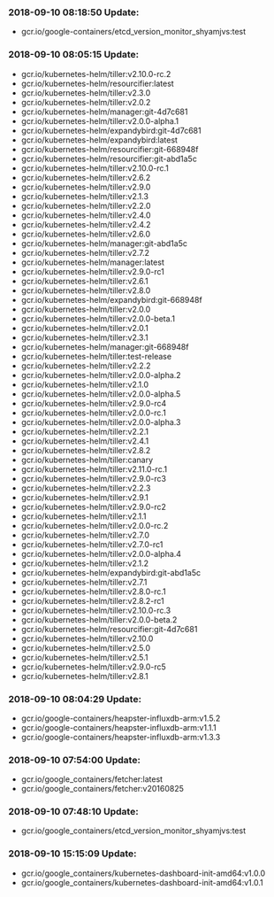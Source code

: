 ### 2018-09-10 08:18:50 Update:

- gcr.io/google-containers/etcd_version_monitor_shyamjvs:test
### 2018-09-10 08:05:15 Update:

- gcr.io/kubernetes-helm/tiller:v2.10.0-rc.2
- gcr.io/kubernetes-helm/resourcifier:latest
- gcr.io/kubernetes-helm/tiller:v2.3.0
- gcr.io/kubernetes-helm/tiller:v2.0.2
- gcr.io/kubernetes-helm/manager:git-4d7c681
- gcr.io/kubernetes-helm/tiller:v2.0.0-alpha.1
- gcr.io/kubernetes-helm/expandybird:git-4d7c681
- gcr.io/kubernetes-helm/expandybird:latest
- gcr.io/kubernetes-helm/resourcifier:git-668948f
- gcr.io/kubernetes-helm/resourcifier:git-abd1a5c
- gcr.io/kubernetes-helm/tiller:v2.10.0-rc.1
- gcr.io/kubernetes-helm/tiller:v2.6.2
- gcr.io/kubernetes-helm/tiller:v2.9.0
- gcr.io/kubernetes-helm/tiller:v2.1.3
- gcr.io/kubernetes-helm/tiller:v2.2.0
- gcr.io/kubernetes-helm/tiller:v2.4.0
- gcr.io/kubernetes-helm/tiller:v2.4.2
- gcr.io/kubernetes-helm/tiller:v2.6.0
- gcr.io/kubernetes-helm/manager:git-abd1a5c
- gcr.io/kubernetes-helm/tiller:v2.7.2
- gcr.io/kubernetes-helm/manager:latest
- gcr.io/kubernetes-helm/tiller:v2.9.0-rc1
- gcr.io/kubernetes-helm/tiller:v2.6.1
- gcr.io/kubernetes-helm/tiller:v2.8.0
- gcr.io/kubernetes-helm/expandybird:git-668948f
- gcr.io/kubernetes-helm/tiller:v2.0.0
- gcr.io/kubernetes-helm/tiller:v2.0.0-beta.1
- gcr.io/kubernetes-helm/tiller:v2.0.1
- gcr.io/kubernetes-helm/tiller:v2.3.1
- gcr.io/kubernetes-helm/manager:git-668948f
- gcr.io/kubernetes-helm/tiller:test-release
- gcr.io/kubernetes-helm/tiller:v2.2.2
- gcr.io/kubernetes-helm/tiller:v2.0.0-alpha.2
- gcr.io/kubernetes-helm/tiller:v2.1.0
- gcr.io/kubernetes-helm/tiller:v2.0.0-alpha.5
- gcr.io/kubernetes-helm/tiller:v2.9.0-rc4
- gcr.io/kubernetes-helm/tiller:v2.0.0-rc.1
- gcr.io/kubernetes-helm/tiller:v2.0.0-alpha.3
- gcr.io/kubernetes-helm/tiller:v2.2.1
- gcr.io/kubernetes-helm/tiller:v2.4.1
- gcr.io/kubernetes-helm/tiller:v2.8.2
- gcr.io/kubernetes-helm/tiller:canary
- gcr.io/kubernetes-helm/tiller:v2.11.0-rc.1
- gcr.io/kubernetes-helm/tiller:v2.9.0-rc3
- gcr.io/kubernetes-helm/tiller:v2.2.3
- gcr.io/kubernetes-helm/tiller:v2.9.1
- gcr.io/kubernetes-helm/tiller:v2.9.0-rc2
- gcr.io/kubernetes-helm/tiller:v2.1.1
- gcr.io/kubernetes-helm/tiller:v2.0.0-rc.2
- gcr.io/kubernetes-helm/tiller:v2.7.0
- gcr.io/kubernetes-helm/tiller:v2.7.0-rc1
- gcr.io/kubernetes-helm/tiller:v2.0.0-alpha.4
- gcr.io/kubernetes-helm/tiller:v2.1.2
- gcr.io/kubernetes-helm/expandybird:git-abd1a5c
- gcr.io/kubernetes-helm/tiller:v2.7.1
- gcr.io/kubernetes-helm/tiller:v2.8.0-rc.1
- gcr.io/kubernetes-helm/tiller:v2.8.2-rc1
- gcr.io/kubernetes-helm/tiller:v2.10.0-rc.3
- gcr.io/kubernetes-helm/tiller:v2.0.0-beta.2
- gcr.io/kubernetes-helm/resourcifier:git-4d7c681
- gcr.io/kubernetes-helm/tiller:v2.10.0
- gcr.io/kubernetes-helm/tiller:v2.5.0
- gcr.io/kubernetes-helm/tiller:v2.5.1
- gcr.io/kubernetes-helm/tiller:v2.9.0-rc5
- gcr.io/kubernetes-helm/tiller:v2.8.1
### 2018-09-10 08:04:29 Update:

- gcr.io/google-containers/heapster-influxdb-arm:v1.5.2
- gcr.io/google-containers/heapster-influxdb-arm:v1.1.1
- gcr.io/google-containers/heapster-influxdb-arm:v1.3.3
### 2018-09-10 07:54:00 Update:

- gcr.io/google_containers/fetcher:latest
- gcr.io/google_containers/fetcher:v20160825
### 2018-09-10 07:48:10 Update:

- gcr.io/google_containers/etcd_version_monitor_shyamjvs:test
### 2018-09-10 15:15:09 Update:

- gcr.io/google_containers/kubernetes-dashboard-init-amd64:v1.0.0
- gcr.io/google_containers/kubernetes-dashboard-init-amd64:v1.0.1
